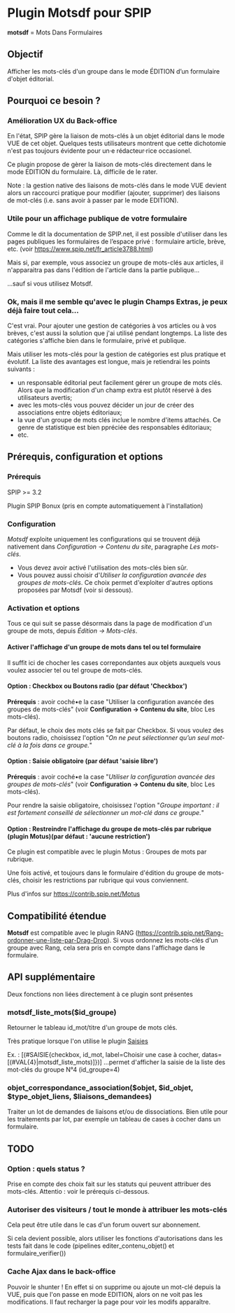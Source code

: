 # Plugin Motsdf pour SPIP
**motsdf** = Mots Dans Formulaires

## Objectif
Afficher les mots-clés d'un groupe dans le mode ÉDITION d’un formulaire d'objet éditorial.


## Pourquoi ce besoin ?

### Amélioration UX du Back-office
En l'état, SPIP gère la liaison de mots-clés à un objet éditorial dans le mode VUE de cet objet.
Quelques tests utilisateurs montrent que cette dichotomie n'est pas toujours évidente pour un·e rédacteur·rice occasionel.

Ce plugin propose de gèrer la liaison de mots-clés directement dans le mode EDITION du formulaire. Là, difficile de le rater.

Note : la gestion native des liaisons de mots-clés dans le mode VUE devient alors un raccourci pratique pour modifier (ajouter, supprimer) des liaisons de mot-clés (i.e. sans avoir à passer par le mode EDITION).

### Utile pour un affichage publique de votre formulaire
Comme le dit la documentation de SPIP.net, il est possible d'utiliser dans les pages publiques les formulaires de l’espace privé : formulaire article, brève, etc. (voir https://www.spip.net/fr_article3788.html)

Mais si, par exemple, vous associez un groupe de mots-clés aux articles, il n'apparaitra pas dans l'édition de l'article dans la partie publique…

…sauf si vous utilisez Motsdf.

### Ok, mais il me semble qu'avec le plugin Champs Extras, je peux déjà faire tout cela…
C'est vrai. Pour ajouter une gestion de catégories à vos articles ou à vos brèves, c'est aussi la solution que j'ai utilisé pendant longtemps. La liste des catégories s'affiche bien dans le formulaire, privé et publique.

Mais utiliser les mots-clés pour la gestion de catégories est plus pratique et évolutif.
La liste des avantages est longue, mais je retiendrai les points suivants :

- un responsable éditorial peut facilement gérer un groupe de mots clés. Alors que la modification d'un champ extra est plutôt réservé à des utilisateurs avertis;
- avec les mots-clés vous pouvez décider un jour de créer des associations entre objets éditoriaux;
- la vue d'un groupe de mots clés inclue le nombre d'items attachés. Ce genre de statistique est bien ppréciée des responsables éditoriaux;
- etc.

## Prérequis, configuration et options

### Prérequis
SPIP >= 3.2

Plugin SPIP Bonux (pris en compte automatiquement à l'installation)

### Configuration
*Motsdf* exploite uniquement les configurations qui se trouvent déjà nativement dans *Configuration -> Contenu du site*, paragraphe *Les mots-clés*.

- Vous devez avoir activé l'utilisation des mots-clés bien sûr.
- Vous pouvez aussi choisir d'*Utiliser la configuration avancée des groupes de mots-clés*. Ce choix permet d'exploiter d'autres options proposées par Motsdf (voir si dessous).

### Activation et options
Tous ce qui suit se passe désormais dans la page de modification d'un groupe de mots, depuis *Édition -> Mots-clés*.

#### Activer l'affichage d'un groupe de mots dans tel ou tel formulaire
Il suffit ici de chocher les cases correpondantes aux objets auxquels vous voulez associer tel ou tel groupe de mots-clés.

#### Option : Checkbox ou Boutons radio (par défaut 'Checkbox')
**Prérequis** : avoir coché•e la case "Utiliser la configuration avancée des groupes de mots-clés" (voir **Configuration -> Contenu du site**, bloc Les mots-clés).

Par défaut, le choix des mots clés se fait par Checkbox.
Si vous voulez des boutons radio, choisissez l'option "*On ne peut sélectionner qu’un seul mot-clé à la fois dans ce groupe.*"

#### Option : Saisie obligatoire (par défaut 'saisie libre')
**Prérequis** : avoir coché•e la case "*Utiliser la configuration avancée des groupes de mots-clés*" (voir **Configuration -> Contenu du site**, bloc Les mots-clés).

Pour rendre la saisie obligatoire, choisissez l'option "*Groupe important : il est fortement conseillé de sélectionner un mot-clé dans ce groupe.*"

#### Option : Restreindre l'affichage du groupe de mots-clés par rubrique (plugin Motus)(par défaut : 'aucune restriction')
Ce plugin est compatible avec le plugin Motus : Groupes de mots par rubrique.

Une fois activé, et toujours dans le formulaire d'édition du groupe de mots-clés, choisir les restrictions par rubrique qui vous conviennent.

Plus d'infos sur https://contrib.spip.net/Motus

## Compatibilité étendue
**Motsdf** est compatible avec le plugin RANG (https://contrib.spip.net/Rang-ordonner-une-liste-par-Drag-Drop).
Si vous ordonnez les mots-clés d'un groupe avec Rang, cela sera pris en compte dans l'affichage dans le formulaire.

## API supplémentaire
Deux fonctions non liées directement à ce plugin sont présentes

### motsdf_liste_mots($id_groupe)
Retourner le tableau id_mot/titre d'un groupe de mots clés.

Très pratique lorsque l'on utilise le plugin <a href="https://contrib.spip.net/Saisies">Saisies</a>

Ex. : [(#SAISIE{checkbox, id_mot, label=Choisir une case à cocher, datas=[(#VAL{4}|motsdf_liste_mots)]})]
…permet d'afficher la saisie de la liste des mot-clés du groupe N°4 (id_groupe=4)

### objet_correspondance_association($objet, $id_objet, $type_objet_liens, $liaisons_demandees)
Traiter un lot de demandes de liaisons et/ou de dissociations. Bien utile pour les traitements par lot, par exemple un tableau de cases à cocher dans un formulaire.

## TODO
### Option : quels status ?
Prise en compte des choix fait sur les statuts qui peuvent attribuer des mots-clés.
Attentio : voir le prérequis ci-dessous.

### Autoriser des visiteurs / tout le monde à attribuer les mots-clés
Cela peut être utile dans le cas d'un forum ouvert sur abonnement.

Si cela devient possible, alors utiliser les fonctions d'autorisations dans les tests fait dans le code (pipelines editer_contenu_objet() et formulaire_verifier())

### Cache Ajax dans le back-office
Pouvoir le shunter ! En effet si on supprime ou ajoute un mot-clé depuis la VUE, puis que l'on passe en mode EDITION, alors on ne voit pas les modifications. Il faut recharger la page pour voir les modifs apparaître.


